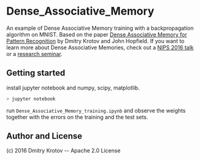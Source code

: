 # Dense_Associative_Memory

An example of Dense Associative Memory training with a backpropagation algorithm on MNIST. Based on the paper [Dense Associative Memory for Pattern Recognition](https://arxiv.org/abs/1606.01164) by Dmitry Krotov and John Hopfield. If you want to learn more about Dense Associative Memories, check out a [NIPS 2016 talk](https://channel9.msdn.com/Events/Neural-Information-Processing-Systems-Conference/Neural-Information-Processing-Systems-Conference-NIPS-2016/Dense-Associative-Memory-for-Pattern-Recognition) or a [research seminar](https://www.youtube.com/watch?v=lvuAU_3t134). 

## Getting started

install jupyter notebook and numpy, scipy, matplotlib.

```bash
> jupyter notebook
```
run `Dense_Associative_Memory_training.ipynb` and observe the weights together with the errors on the training and the test sets.

## Author and License
(c) 2016 Dmitry Krotov
-- Apache 2.0 License

